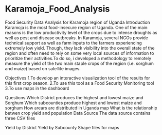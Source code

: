 # Karamoja_Food_Analysis
Food Security Data Analysis for Karamoja region of Uganda
Introduction
Karamoja is the most food-insecure region of Uganda. One of the main reasons is the low productivity level of the crops due to intense droughts as well as pest and disease outbreaks. In Karamoja, several NGOs provide technical support as well as farm inputs to the farmers experiencing extremely low yield. Though, they lack visibility into the overall state of the region and often need to rely on some very local sources of information to prioritize their activities.To do so, i developed a methodology to remotely measure the yield of the two main staple crops of the region (i.e. sorghum and maize) based on satellite images.

Objectives
1.To develop an interactive visualization tool of the results for this first crop season. 2.To use this tool as a Food Security Monitoring tool 3.To use maps in the dashboard

Questions
Which District produces the highest and lowest maize and Sorghum
Which subcounties produce highest and lowest maize and sorghum
How arears are distributed in Uganda map
What is the relationship betwen crop yield and population
Data Source
The data source contains three CSV files

Yield by District
Yield by Subcounty
Shape files for maps
